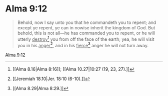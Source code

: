 # Alma 9:12

> Behold, now I say unto you that he commandeth you to repent; and except ye repent, ye can in nowise inherit the kingdom of God. But behold, this is not all—he has commanded you to repent, or he will utterly <u>destroy</u>[^a] you from off the face of the earth; yea, he will visit you in his <u>anger</u>[^b], and in his <u>fierce</u>[^c] anger he will not turn away.

[Alma 9:12](https://www.churchofjesuschrist.org/study/scriptures/bofm/alma/9?lang=eng&id=p12#p12)


[^a]: [[Alma 8.16|Alma 8:16]]; [[Alma 10.27|10:27 (19, 23, 27).]]
[^b]: [[Jeremiah 18.10|Jer. 18:10 (6-10).]]
[^c]: [[Alma 8.29|Alma 8:29.]]

